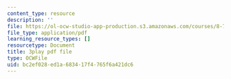 ```yaml
---
content_type: resource
description: ''
file: https://ol-ocw-studio-app-production.s3.amazonaws.com/courses/8-701-introduction-to-nuclear-and-particle-physics-fall-2020/bc2ef028ed1a683417f4765f6a421dc6_2KQrWenxujU.pdf
file_type: application/pdf
learning_resource_types: []
resourcetype: Document
title: 3play pdf file
type: OCWFile
uid: bc2ef028-ed1a-6834-17f4-765f6a421dc6
---
```

